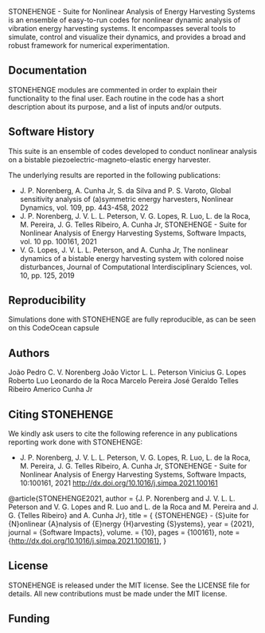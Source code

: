 
STONEHENGE - Suite for Nonlinear Analysis of Energy Harvesting Systems is an ensemble of easy-to-run codes for nonlinear dynamic analysis of vibration energy harvesting systems. It encompasses several tools to simulate, control and visualize their dynamics, and provides a broad and robust framework for numerical experimentation.

## Documentation

STONEHENGE modules are commented in order to explain their functionality to the final user. Each routine in the code has a short description about its purpose, and a list of inputs and/or outputs.

## Software History

This suite is an ensemble of codes developed to conduct nonlinear analysis on a bistable piezoelectric-magneto-elastic energy harvester.

The underlying results are reported in the following publications:

- J. P. Norenberg, A. Cunha Jr, S. da Silva and P. S. Varoto, Global sensitivity analysis of (a)symmetric energy harvesters, Nonlinear Dynamics, vol. 109, pp. 443-458, 2022
- J. P. Norenberg, J. V. L. L. Peterson, V. G. Lopes, R. Luo, L. de la Roca, M. Pereira, J. G. Telles Ribeiro, A. Cunha Jr, STONEHENGE - Suite for Nonlinear Analysis of Energy Harvesting Systems, Software Impacts, vol. 10 pp. 100161, 2021
- V. G. Lopes, J. V. L. L. Peterson, and A. Cunha Jr, The nonlinear dynamics of a bistable energy harvesting system with colored noise disturbances, Journal of Computational Interdisciplinary Sciences, vol. 10, pp. 125, 2019

## Reproducibility

Simulations done with STONEHENGE are fully reproducible, as can be seen on this CodeOcean capsule

## Authors

João Pedro C. V. Norenberg
João Victor L. L. Peterson
Vinicius G. Lopes
Roberto Luo
Leonardo de la Roca
Marcelo Pereira
José Geraldo Telles Ribeiro
Americo Cunha Jr


## Citing STONEHENGE

We kindly ask users to cite the following reference in any publications reporting work done with STONEHENGE:

- J. P. Norenberg, J. V. L. L. Peterson, V. G. Lopes, R. Luo, L. de la Roca, M. Pereira, J. G. Telles Ribeiro, A. Cunha Jr, STONEHENGE - Suite for Nonlinear Analysis of Energy Harvesting Systems, Software Impacts, 10:100161, 2021 http://dx.doi.org/10.1016/j.simpa.2021.100161


@article{STONEHENGE2021,
   author       = {J. P. Norenberg and J. V. L. L. Peterson and V. G. Lopes and R. Luo and L. de la Roca and M. Pereira and J. G. {Telles Ribeiro} and A. Cunha Jr},
   title        = { {STONEHENGE} - {S}uite for {N}onlinear {A}nalysis of {E}nergy {H}arvesting {S}ystems},
   year         = {2021},
   journal      = {Software Impacts},
   volume.      = {10},
   pages        = {100161},
   note         = {http://dx.doi.org/10.1016/j.simpa.2021.100161},
}


## License

STONEHENGE is released under the MIT license. See the LICENSE file for details. All new contributions must be made under the MIT license.

## Funding
